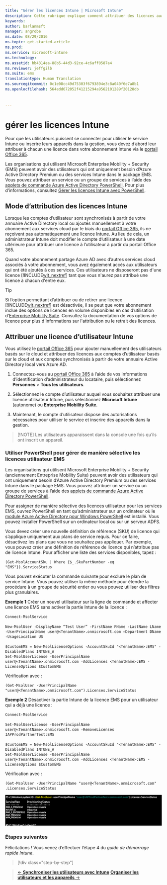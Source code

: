 ```yaml
---
title: "Gérer les licences Intune | Microsoft Intune"
description: Cette rubrique explique comment attribuer des licences aux utilisateurs de votre abonnement Intune
keywords: 
author: barlanmsft
manager: angrobe
ms.date: 08/29/2016
ms.topic: get-started-article
ms.prod: 
ms.service: microsoft-intune
ms.technology: 
ms.assetid: bb4314ea-88b5-44d3-92ce-4c6aff0587a4
ms.reviewer: jeffgilb
ms.suite: ems
translationtype: Human Translation
ms.sourcegitcommit: 0c1e08cc49d75303f6793894e3c8a040f6e7a8b1
ms.openlocfilehash: 564edd672052f41215294a9562101289f20128db


---
```


# gérer les licences Intune
Pour que les utilisateurs puissent se connecter pour utiliser le service Intune ou inscrire leurs appareils dans la gestion, vous devez d’abord leur attribuer à chacun une licence dans votre abonnement Intune via le [portail Office 365](http://go.microsoft.com/fwlink/p/?LinkId=698854).

Les organisations qui utilisent Microsoft Enterprise Mobility + Security (EMS) peuvent avoir des utilisateurs qui ont uniquement besoin d’Azure Active Directory Premium ou des services Intune dans le package EMS. Vous pouvez attribuer un service ou un groupe de services à l’aide des [applets de commande Azure Active Directory PowerShell](https://msdn.microsoft.com/library/jj151815.aspx). Pour plus d’informations, consultez [Gérer les licences Intune avec PowerShell](start-with-a-paid-subscription-to-microsoft-intune-step-4-posh.md).

## Mode d’attribution des licences Intune
Lorsque les comptes d’utilisateur sont synchronisés à partir de votre annuaire Active Directory local ou ajoutés manuellement à votre abonnement aux services cloud par le biais du [portail Office 365](http://go.microsoft.com/fwlink/p/?LinkId=698854), ils ne reçoivent pas automatiquement une licence Intune. Au lieu de cela, un administrateur Intune doit modifier le compte d’utilisateur à une date ultérieure pour attribuer une licence à l’utilisateur à partir du portail Office 365.

Quand votre abonnement partage Azure AD avec d’autres services cloud associés à votre abonnement, vous avez également accès aux utilisateurs qui ont été ajoutés à ces services. Ces utilisateurs ne disposeront pas d'une licence [!INCLUDE[wit_nextref](../includes/wit_nextref_md.md)] tant que vous n'aurez pas attribué une licence à chacun d'entre eux.

> [!TIP]
> Si l’option permettant d’attribuer ou de retirer une licence [!INCLUDE[wit_nextref](../includes/wit_nextref_md.md)] est désactivée, il se peut que votre abonnement inclue des options de licences en volume disponibles en cas d’utilisation d’[Enterprise Mobility Suite](https://www.microsoft.com/en-us/server-cloud/enterprise-mobility/overview.aspx). Consultez la documentation de vos options de licence pour plus d'informations sur l'attribution ou le retrait des licences.

## Attribuer une licence d’utilisateur Intune

Vous utilisez le [portail Office 365](http://go.microsoft.com/fwlink/p/?LinkId=698854) pour ajouter manuellement des utilisateurs basés sur le cloud et attribuer des licences aux comptes d’utilisateur basés sur le cloud et aux comptes synchronisés à partir de votre annuaire Active Directory local vers Azure AD.

1.  Connectez-vous au [portail Office 365](http://go.microsoft.com/fwlink/p/?LinkId=698854) à l’aide de vos informations d’identification d’administrateur du locataire, puis sélectionnez **Personnes** > **Tous les utilisateurs**.

2.  Sélectionnez le compte d’utilisateur auquel vous souhaitez attribuer une licence utilisateur Intune, puis sélectionnez **Microsoft Intune** (autonome) ou **Enterprise Mobility Suite**.

3.  Maintenant, le compte d’utilisateur dispose des autorisations nécessaires pour utiliser le service et inscrire des appareils dans la gestion.

> [!NOTE] Les utilisateurs apparaissent dans la console une fois qu’ils ont inscrit un appareil. 

### Utiliser PowerShell pour gérer de manière sélective les licences utilisateur EMS
Les organisations qui utilisent Microsoft Enterprise Mobility + Security (anciennement Entreprise Mobility Suite) peuvent avoir des utilisateurs qui ont uniquement besoin d’Azure Active Directory Premium ou des services Intune dans le package EMS. Vous pouvez attribuer un service ou un groupe de services à l’aide des [applets de commande Azure Active Directory PowerShell](https://msdn.microsoft.com/library/jj151815.aspx).

Pour assigner de manière sélective des licences utilisateur pour les services EMS, ouvrez PowerShell en tant qu’administrateur sur un ordinateur où le [module Azure Active Directory pour Windows PowerShell](https://msdn.microsoft.com/library/jj151815.aspx#bkmk_installmodule) est installé. Vous pouvez installer PowerShell sur un ordinateur local ou sur un serveur ADFS.

Vous devez créer une nouvelle définition de référence (SKU) de licence qui s’applique uniquement aux plans de service requis. Pour ce faire, désactivez les plans que vous ne souhaitez pas appliquer. Par exemple, vous pouvez créer une définition de référence de licence qui n’attribue pas de licence Intune. Pour afficher une liste des services disponibles, tapez :

    (Get-MsolAccountSku | Where {$_.SkuPartNumber -eq "EMS"}).ServiceStatus

Vous pouvez exécuter la commande suivante pour exclure le plan de service Intune. Vous pouvez utiliser la même méthode pour étendre la procédure à un groupe de sécurité entier ou vous pouvez utiliser des filtres plus granulaires.

**Exemple 1** Créer un nouvel utilisateur sur la ligne de commande et affecter une licence EMS sans activer la partie Intune de la licence :

    Connect-MsolService

    New-MsolUser -DisplayName “Test User” -FirstName FName -LastName LName -UserPrincipalName user@<TenantName>.onmicrosoft.com –Department DName -UsageLocation US

    $CustomEMS = New-MsolLicenseOptions -AccountSkuId "<TenantName>:EMS" -DisabledPlans INTUNE_A
    Set-MsolUserLicense -UserPrincipalName user@<TenantName>.onmicrosoft.com -AddLicenses <TenantName>:EMS -LicenseOptions $CustomEMS


Vérification avec :

    (Get-MsolUser -UserPrincipalName "user@<TenantName>.onmicrosoft.com").Licenses.ServiceStatus

**Exemple 2** Désactiver la partie Intune de la licence EMS pour un utilisateur qui a déjà une licence :

    Connect-MsolService

    Set-MsolUserLicense -UserPrincipalName user@<TenantName>.onmicrosoft.com -RemoveLicenses IAPProdPartnerTest:EMS

    $CustomEMS = New-MsolLicenseOptions -AccountSkuId "<TenantName>:EMS" -DisabledPlans INTUNE_A
    Set-MsolUserLicense -UserPrincipalName user@<TenantName>.onmicrosoft.com -AddLicenses <TenantName>:EMS -LicenseOptions $CustomEMS

Vérification avec :

    (Get-MsolUser -UserPrincipalName "user@<TenantName>.onmicrosoft.com" .Licenses.ServiceStatus

![PoSH-AddLic-Verify](./media/posh-addlic-verify.png)

### Étapes suivantes
Félicitations ! Vous venez d’effectuer l’étape 4 du *guide de démarrage rapide Intune*.
>[!div class="step-by-step"]

>[&larr; **Synchroniser les utilisateurs avec Intune**](.\start-with-a-paid-subscription-to-microsoft-intune-step-2.md)     [**Organiser les utilisateurs et les appareils** &rarr;](.\start-with-a-paid-subscription-to-microsoft-intune-step-5.md)  



<!--HONumber=Aug16_HO5-->


